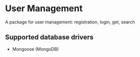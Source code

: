 # User Management
A package for user management: registration, login, get, search

## Supported database drivers
- Mongoose (MongoDB)
